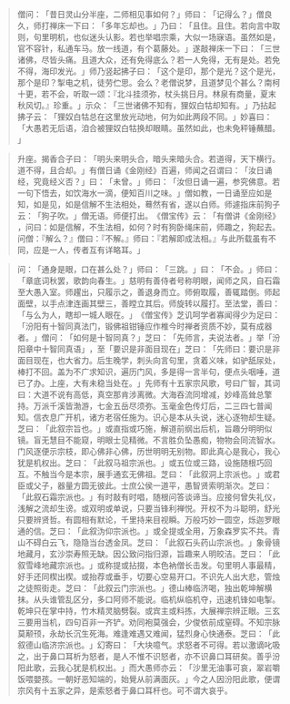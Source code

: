 
> 僧问：​「昔日灵山分半座，二师相见事如何？​」师曰：​「记得么？​」僧良久，师打禅床一下曰：​「多年忘却也。​」乃曰：​「且住。且住。若向言中取则，句里明机，也似迷头认影。若也举唱宗乘，大似一场寐语。虽然如是，官不容针，私通车马。放一线道，有个葛藤处。​」遂敲禅床一下曰：​「三世诸佛，尽皆头痛。且道大众，还有免得底么？若一人免得，无有是处。若免不得，海印发光。​」师乃竖起拂子曰：​「这个是印，那个是光？这个是光，那个是印？掣电之机，徒劳伫思。会么？老僧说梦，且道梦见个甚么？南柯十更，若不会，听取一颂：『北斗挂须弥，杖头挑日月。林泉有商量，夏末秋风切。』珍重。​」示众：​「三世诸佛不知有，狸奴白牯却知有。​」乃拈起拂子云：​「狸奴白牯总在这里放光动地，何为如此两段不同。​」妙喜曰：​「大愚若无后语，洎合被狸奴白牯换却眼睛。虽然如此，也未免秤锤蘸醋。​」

> 升座。揭香合子曰：​「明头来明头合，暗头来暗头合。若道得，天下横行。道不得，且合却。​」有僧日诵《金刚经》百遍，师闻之召谓曰：​「汝日诵经，究竟经义否？​」曰：​「未曾。​」师曰：​「汝但日诵一遍，参究佛意。若一句下悟去，如饮海水一滴，便知百川之味。​」僧如教，一日诵至应如是知，如是见，如是信解不生法相处，蓦然有省，遂以白师。师遽指床前狗子云：​「狗子吹。​」僧无语。师便打出。​《僧宝传》云：​「有僧讲《金刚经》​，问曰：如是信解，不生法相，如何？时有狗卧绳床前，师趣之，狗起去。问僧：『解么？』僧曰：『不解。』师曰：『若解即成法相。』与此所载虽有不同，应是一人，传者互有详略耳。​」

> 问：​「通身是眼，口在甚么处？​」师曰：​「三跳。​」曰：​「不会。​」师曰：​「章底词秋罢，歌韵向春生。​」慈明有善侍者号称明眼，闻师之风，自石霜至大愚入室。师趯出，只履示之，善退身而立。师俯取履，善辄踏倒。师起面壁，以手点津连画其壁三，善瞠立其后。师旋转以履打。至法堂，善曰：​「与么为人，瞎却一城人眼在。​」​《僧宝传》芝讥呵学者寡闻得少为足曰：​「汾阳有十智同真法门，锻佛祖钳锤应作椎今时禅者资质不妙，莫有成器者。​」僧问：​「如何是十智同真？​」芝曰：​「先师言，夫说法者。​」举「汾阳章中十智同真语」​，至「要识是非面目现在」芝曰：​「先师曰：要识是非面目现在，也大省力。后生晚学，刺头向言句里，贪着义味，如驴舐尿处，棒打不回。盖为不广求知识，遍历门风，多是得一言半句，便点头咽唾，道已了办。上座，大有未稳当处在。​」先师有十五家宗风歌，号曰广智，其词曰：大道不说有高低，真空那肯涉离微。大海吞流同增减，妙峰高耸总擎持。万派千溪皆渤游，七金五岳尽须弥。玉毫金色传灯后，二三四七普闻知。信衣息广开机，诸方老宿任施为。识心是本从头说，迷心逐物却生疑。芝曰：​「此叙宗旨也。​」或直指或巧施，解道前纲出后机，旨趣分明明似镜。盲无慧目不能窥，明眼士见精微。不言胜负坠愚痴，物物会同流智水。门风逐便示宗枝，即心佛非心佛，历世明明无别物。即此真心是我心，我心犹是机权出。芝曰：​「此叙马祖宗派也。​」或五位或三路，设施随根巧回互。不触当今是本宗，展手通玄无佛祖。芝曰：​「此叙洞上宗派也。​」或君臣或父子，器量方圆无彼此。士庶公侯一道平，愚智贤索明渐次。芝曰：​「此叙石霜宗派也。​」有时敲有时唱，随根问答谈谛当。应接何曾失礼仪，浅解之流却生谤。或双明或单说，只要当锋利禅悦。开权不为斗聪明，舒光只要辨贤哲。有圆相有默论，千里持来目视瞬。万般巧妙一圆空，烁迦罗眼通的信。芝曰：​「此叙沩仰宗派也。​」或全提或全用，万象森罗实不共。青山不碍白云飞，隐隐当台透金凤。芝曰：​「此叙石头药山宗派也。​」象骨镜地藏月，玄沙崇寿照无缺。因公致问指归源，旨趣来人明皎洁。芝曰：​「此叙雪峰地藏宗派也。​」或称提或拈掇，本色衲僧长击发。句里明人事最精，好手还同楔出楔。或抬荐或垂手，切要心空易开口。不识先人出大悲，管烛之徒照街走。芝曰：​「此叙云门宗派也。​」德山棒临济喝，独出乾坤解横抹。从头谁管乱区分，多口阿师不能说。临机纵临机夺，迅速机锋如电掣。乾坤只在掌中持，竹木精灵脑劈裂。或宾主或料拣，大展禅宗辨正眼。三玄三要用当机，四句百非一齐铲。劝同袍莫强会，少俊依前成窒碍。不知宗脉莫颟顸，永劫长沉生死海。难逢难遇又难闻，猛烈身心快通泰。芝曰：​「此叙德山临济宗派也。​」幻寄曰：​「大块噫气。求怒者不可得。若以激谪叱吸之，出于鼻口耳析为怒者，是人不惟不识怒者，亦不识鼻口耳研矣。善乎汾阳此歌，云我心犹是机权出。​」而大愚师亦云：​「沙里无油事可哀，翠岩嚼饭喂嬰孩。一朝好恶知端的，始覺从前满面灰。​」今之人因汾阳此歌，便谓宗风有十五家之异，是索怒者于鼻口耳杆也。可不谓大哀乎。
